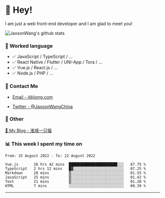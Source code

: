 # 👋 Hey!

I am just a web front-end developer and I am glad to meet you!

![JaxsonWang's github stats](https://github-readme-stats.vercel.app/api?username=JaxsonWang&&show_icons=true&&title_color=1abc9c&&icon_color=1abc9c)


### 📝 Worked language

- ✅ JavaScript / TypeScript / ...
- ✅ React Native / Flutter / UNI-App / Tora / ...
- ✅ Vue.js / React.js / ...
- ✅ Node.js / PHP / ...

### 📮 Contact Me

- [Email - i@iiong.com](mailto:i@iiong.com)

- [Twitter - @JaxsonWangChina](https://twitter.com/JaxsonWangChina)

### 🤪 Other

[📌 My Blog - 淮城一只猫](https://iiong.com)

### 📊 This week I spent my time on

<!--START_SECTION:waka-->

```text
From: 15 August 2022 - To: 22 August 2022

Vue.js       26 hrs 42 mins  ██████████████████████░░░   87.75 %
TypeScript   2 hrs 12 mins   █▓░░░░░░░░░░░░░░░░░░░░░░░   07.25 %
Markdown     28 mins         ▒░░░░░░░░░░░░░░░░░░░░░░░░   01.55 %
JavaScript   25 mins         ▒░░░░░░░░░░░░░░░░░░░░░░░░   01.42 %
Text         21 mins         ▒░░░░░░░░░░░░░░░░░░░░░░░░   01.20 %
HTML         7 mins          ░░░░░░░░░░░░░░░░░░░░░░░░░   00.39 %
```

<!--END_SECTION:waka-->

---
